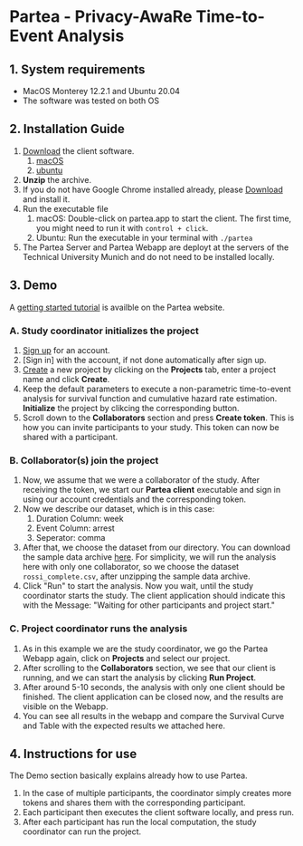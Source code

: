 # Partea - Privacy-AwaRe Time-to-Event Analysis

## 1. System requirements

- MacOS Monterey 12.2.1 and Ubuntu 20.04
- The software was tested on both OS

## 2. Installation Guide

1. [Download](https://exbio.wzw.tum.de/partea/how-to#participants) the client software.
   1. [macOS](https://exbio.wzw.tum.de/partea/assets/executables/partea_macos.zip)
   2. [ubuntu](https://exbio.wzw.tum.de/partea/assets/executables/partea_ubuntu.tar.gz)
2. **Unzip** the archive.
3. If you do not have Google Chrome installed already, please [Download](https://www.google.com/chrome/) and install it.
4. Run the executable file
    1. macOS: Double-click on partea.app to start the client. The first time, you might need to run it
       with `control + click`.
    2. Ubuntu: Run the executable in your terminal with `./partea`
5. The Partea Server and Partea Webapp are deployt at the servers of the Technical University Munich and do not need to
   be installed locally.

## 3. Demo

A [getting started tutorial](https://exbio.wzw.tum.de/partea/how-to) is availble on the Partea website.

### A. Study coordinator initializes the project

1. [Sign up](https://exbio.wzw.tum.de/partea/account) for an account.
2. [Sign in] with the account, if not done automatically after sign up.
3. [Create](https://exbio.wzw.tum.de/partea/projects) a new project by clicking on the **Projects** tab, enter a project
   name and click **Create**.
4. Keep the default parameters to execute a non-parametric time-to-event analysis for survival function and cumulative
   hazard rate estimation. **Initialize** the project by clikcing the corresponding button.
5. Scroll down to the **Collaborators** section and press **Create token**. This is how you can invite participants to
   your study. This token can now be shared with a participant.

### B. Collaborator(s) join the project

1. Now, we assume that we were a collaborator of the study. After receiving the token, we start our **Partea client**
   executable and sign in using our account credentials and the corresponding token.
2. Now we describe our dataset, which is in this case:
    1. Duration Column: week
    2. Event Column: arrest
    3. Seperator: comma
3. After that, we choose the dataset from our directory. You can download the sample data
   archive [here](https://exbio.wzw.tum.de/partea/assets/sample_data.zip). For simplicity, we will run the analysis here
   with only one collaborator, so we choose the dataset `rossi_complete.csv`, after unzipping the sample data archive.
4. Click "Run" to start the analysis. Now you wait, until the study coordinator starts the study. The client application
   should indicate this with the Message: "Waiting for other participants and project start."

### C. Project coordinator runs the analysis

1. As in this example we are the study coordinator, we go the Partea Webapp again, click on **Projects** and select our
   project.
2. After scrolling to the **Collaborators** section, we see that our client is running, and we can start the analysis by
   clicking **Run Project**.
3. After around 5-10 seconds, the analysis with only one client should be finished. The client application can be closed
   now, and the results are visible on the Webapp.
4. You can see all results in the webapp and compare the Survival Curve and Table with the expected results we attached
   here.

## 4. Instructions for use

The Demo section basically explains already how to use Partea. 
1. In the case of multiple participants, the coordinator
simply creates more tokens and shares them with the corresponding participant. 
2. Each participant then executes the client software locally, and press run.
3. After each participant has run the local computation, the study coordinator can run the project.
